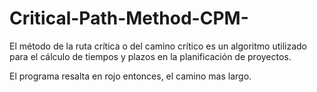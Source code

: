 # Critical-Path-Method-CPM-

El método de la ruta crítica o del camino crítico es un algoritmo utilizado para el cálculo de tiempos y plazos en la planificación de proyectos.

El programa resalta en rojo entonces, el camino mas largo.
